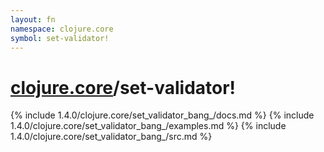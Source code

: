 ```yaml
---
layout: fn
namespace: clojure.core
symbol: set-validator!
---
```


# [clojure.core](../)/set-validator!

{% include 1.4.0/clojure.core/set_validator_bang_/docs.md %}
{% include 1.4.0/clojure.core/set_validator_bang_/examples.md %}
{% include 1.4.0/clojure.core/set_validator_bang_/src.md %}

